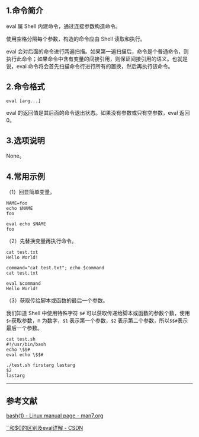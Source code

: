## 1.命令简介
eval 属 Shell 内建命令，通过连接参数构造命令。

使用空格分隔每个参数，构造的命令应由 Shell 读取和执行。

eval 会对后面的命令进行两遍扫描。如果第一遍扫描后，命令是个普通命令，则执行此命令；如果命令中含有变量的间接引用，则保证间接引用的语义。也就是说，eval 命令将会首先扫描命令行进行所有的置换，然后再执行该命令。

## 2.命令格式
```shell
eval [arg...]
```
eval 的返回值是其后面的命令退出状态。如果没有参数或只有空参数，eval 返回 0。

## 3.选项说明
None。

## 4.常用示例
（1）回显简单变量。
```shell
NAME=foo
echo $NAME
foo

eval echo $NAME
foo
```
（2）先替换变量再执行命令。
```shell
cat test.txt
Hello World!

command="cat test.txt"; echo $command
cat test.txt

eval $command
Hello World!
```
（3）获取传给脚本或函数的最后一个参数。

我们知道 Shell 中使用特殊字符 `$#` 可以获取传递给脚本或函数的参数个数，使用`$n`获取参数，n 为数字，`$1` 表示第一个参数，`$2` 表示第二个参数，所以`$$#`表示最后一个参数。
```shell
cat test.sh
#!/usr/bin/bash
echo \$$#
eval echo \$$#

./test.sh firstarg lastarg
$2
lastarg
```

---
## 参考文献
[bash(1) - Linux manual page - man7.org](https://www.man7.org/linux/man-pages/man1/bash.1.html)

[``和$()的区别及eval详解 - CSDN](https://blog.csdn.net/baidu_37964071/article/details/80930704)
